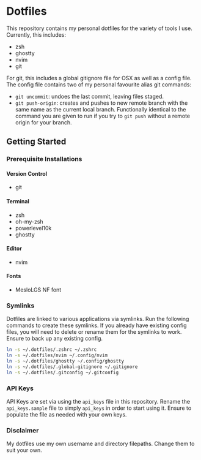# Dotfiles

This repository contains my personal dotfiles for the variety of tools I use. Currently, this includes:

- zsh
- ghostty
- nvim
- git

For git, this includes a global gitignore file for OSX as well as a config file. The config file contains two of my personal favourite alias git commands:

- `git uncommit`: undoes the last commit, leaving files staged.
- `git push-origin`: creates and pushes to new remote branch with the same name as the current local branch. Functionally identical to the command you are given to run if you try to `git push` without a remote origin for your branch.

## Getting Started

### Prerequisite Installations

#### Version Control

- git

#### Terminal

- zsh
- oh-my-zsh
- powerlevel10k
- ghostty

#### Editor

- nvim

#### Fonts

- MesloLGS NF font

### Symlinks

Dotfiles are linked to various applications via symlinks. Run the following commands to create these symlinks. If you already have existing config files, you will need to delete or rename them for the symlinks to work. Ensure to back up any existing config.

```zsh
ln -s ~/.dotfiles/.zshrc ~/.zshrc
ln -s ~/.dotfiles/nvim ~/.config/nvim
ln -s ~/.dotfiles/ghostty ~/.config/ghostty
ln -s ~/.dotfiles/.global-gitignore ~/.gitignore
ln -s ~/.dotfiles/.gitconfig ~/.gitconfig
```

### API Keys

API Keys are set via using the `api_keys` file in this repository. Rename the `api_keys.sample` file to simply `api_keys` in order to start using it. Ensure to populate the file as needed with your own keys.

### Disclaimer

My dotfiles use my own username and directory filepaths. Change them to suit your own.
